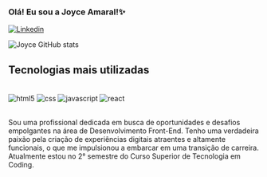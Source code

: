 
### Olá! Eu sou a Joyce Amaral!✨

[![Linkedin](https://img.shields.io/badge/LinkedIn-0077B5?style=for-the-badge&logo=linkedin&logoColor=white)](https://www.linkedin.com/in/joyce-amaral-programacao/)

<!--![Top Langs](https://github-readme-stats.vercel.app/api/top-langs/?username=Joyamarall&hide=javascript,html) -->

![Joyce GitHub stats](https://github-readme-stats.vercel.app/api?username=Joyamarall&show_icons=true&theme=dracula)


## Tecnologias mais utilizadas

<div style="display: inline_block"><br>
    <img align=center alt=html5 src=https://img.shields.io/badge/HTML5-E34F26?style=for-the-badge&logo=html5&logoColor=white />
    <img align=center alt=css src=https://img.shields.io/badge/CSS3-1572B6?style=for-the-badge&logo=css3&logoColor=white />
    <img align=center alt=javascript src=https://img.shields.io/badge/JavaScript-F7DF1E?style=for-the-badge&logo=javascript&logoColor=black />
    <img align=center alt=react src=https://img.shields.io/badge/React-20232A?style=for-the-badge&logo=react&logoColor=61DAFB/>
</div>
<br>

Sou uma profissional dedicada em busca de oportunidades e desafios empolgantes na área de Desenvolvimento Front-End. Tenho uma verdadeira paixão pela criação de experiências digitais atraentes e altamente funcionais, o que me impulsionou a embarcar em uma transição de carreira. Atualmente estou no 2° semestre do Curso Superior de Tecnologia em Coding.
